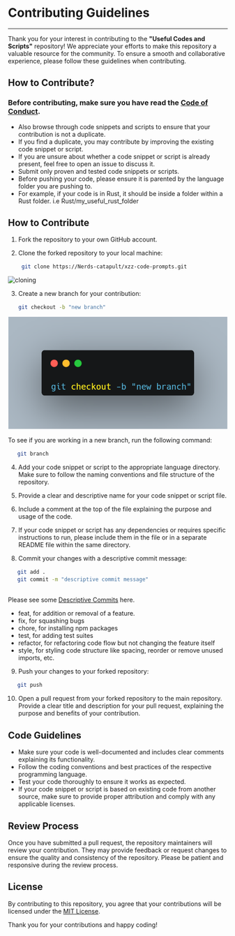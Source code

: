 # Contributing Guidelines
___
Thank you for your interest in contributing to the **"Useful Codes and Scripts"** repository! We appreciate your efforts to make this repository a valuable resource for the community. To ensure a smooth and collaborative experience, please follow these guidelines when contributing.

## How to Contribute?

### Before contributing, make sure you have read the [Code of Conduct](CODE_OF_CONDUCT.md).
- Also browse through code snippets and scripts to ensure that your contribution is not a duplicate.
- If you find a duplicate, you may contribute by improving the existing code snippet or script.
- If you are unsure about whether a code snippet or script is already present, feel free to open an issue to discuss it.
- Submit only proven and tested code snippets or scripts.
- Before pushing your code, please ensure it is parented by the language folder you are pushing to.
- For example, if your code is in Rust, it should be inside a folder within a Rust folder. i.e Rust/my_useful_rust_folder

## How to Contribute

1. Fork the repository to your own GitHub account. 

2. Clone the forked repository to your local machine:
   ```bash
    git clone https://Nerds-catapult/xzz-code-prompts.git
    ```
    
![cloning](/public/cloning%20the%20repository.png)

3. Create a new branch for your contribution:
   ```bash
   git checkout -b "new branch"
   ```
![branching](/public/creating%20a%20new%20branch.png)

To see if you are working in a new branch, run the following command: 
```bash
   git branch
   ```

4. Add your code snippet or script to the appropriate language directory. Make sure to follow the naming conventions and file structure of the repository.

5. Provide a clear and descriptive name for your code snippet or script file.

6. Include a comment at the top of the file explaining the purpose and usage of the code.

7. If your code snippet or script has any dependencies or requires specific instructions to run, please include them in the file or in a separate README file within the same directory.

8. Commit your changes with a descriptive commit message:
```bash
   git add .
   git commit -m "descriptive commit message"
   
   ```
   Please see some [Descriptive Commits](https://theodorusclarence.com/blog/mindful-commit-message) here. 
- feat, for addition or removal of a feature.
- fix, for squashing bugs
- chore, for installing npm packages
- test, for adding test suites
- refactor, for refactoring code flow but not changing the feature itself
- style, for styling code structure like spacing, reorder or remove unused imports, etc.

9. Push your changes to your forked repository:
```bash
   git push
   ```

10. Open a pull request from your forked repository to the main repository. Provide a clear title and description for your pull request, explaining the purpose and benefits of your contribution.

## Code Guidelines

- Make sure your code is well-documented and includes clear comments explaining its functionality.
- Follow the coding conventions and best practices of the respective programming language.
- Test your code thoroughly to ensure it works as expected.
- If your code snippet or script is based on existing code from another source, make sure to provide proper attribution and comply with any applicable licenses.

## Review Process

Once you have submitted a pull request, the repository maintainers will review your contribution. They may provide feedback or request changes to ensure the quality and consistency of the repository. Please be patient and responsive during the review process.

## License

By contributing to this repository, you agree that your contributions will be licensed under the [MIT License](LICENSE).

Thank you for your contributions and happy coding!
